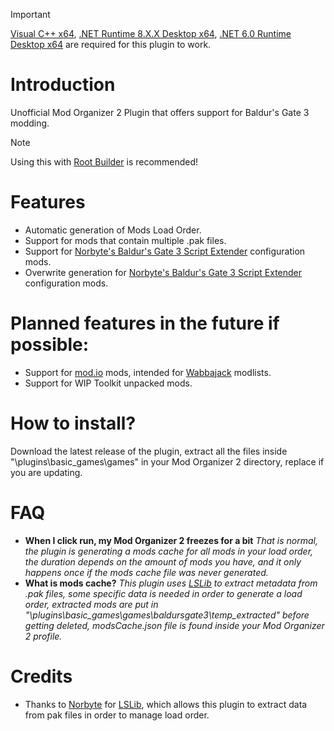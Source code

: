 
> [!IMPORTANT]
> [Visual C++ x64](https://aka.ms/vs/17/release/vc_redist.x64.exe), [.NET Runtime 8.X.X Desktop x64](https://dotnet.microsoft.com/en-us/download/dotnet/8.0), [.NET 6.0 Runtime Desktop x64](https://dotnet.microsoft.com/en-us/download/dotnet/thank-you/runtime-desktop-6.0.30-windows-x64-installer) are required for this plugin to work.

# Introduction
Unofficial Mod Organizer 2 Plugin that offers support for Baldur's Gate 3 modding.

> [!NOTE]
> Using this with [Root Builder](https://www.nexusmods.com/skyrimspecialedition/mods/31720) is recommended!

# Features
- Automatic generation of Mods Load Order.
- Support for mods that contain multiple .pak files.
- Support for [Norbyte's Baldur's Gate 3 Script Extender](https://github.com/Norbyte/bg3se) configuration mods.
- Overwrite generation for [Norbyte's Baldur's Gate 3 Script Extender](https://github.com/Norbyte/bg3se) configuration mods.

# Planned features in the future if possible:
- Support for [mod.io](https://mod.io/g/baldursgate3) mods, intended for [Wabbajack](https://www.wabbajack.org/) modlists.
- Support for WIP Toolkit unpacked mods.

# How to install?
Download the latest release of the plugin, extract all the files inside "\plugins\basic_games\games" in your Mod Organizer 2 directory, replace if you are updating.

# FAQ
- **When I click run, my Mod Organizer 2 freezes for a bit**
*That is normal, the plugin is generating a mods cache for all mods in your load order, the duration depends on the amount of mods you have, and it only happens once if the mods cache file was never generated.*
- **What is mods cache?**
*This plugin uses [LSLib](https://github.com/Norbyte/lslib) to extract metadata from .pak files, some specific data is needed in order to generate a load order, extracted mods are put in "\plugins\basic_games\games\baldursgate3\temp_extracted" before getting deleted, modsCache.json file is found inside your Mod Organizer 2 profile.*


# Credits
- Thanks to [Norbyte](https://github.com/Norbyte) for [LSLib](https://github.com/Norbyte/lslib), which allows this plugin to extract data from pak files in order to manage load order.


 
